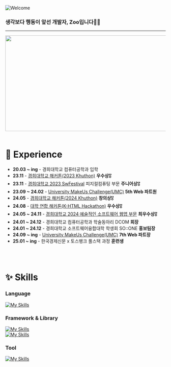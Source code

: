 ![Welcome](https://capsule-render.vercel.app/api?type=waving&color=0:5433FF,50:20BDFF,100:A5FECB&height=350&section=header&text=🙌🏻&nbsp;Welcome&nbsp;&nbsp;Zoo's&nbsp;Github&nbsp;🙌🏻&fontSize=60%&fontColor=86A7FC&animation=twinkling)

### 생각보다 행동이 앞선 개발자, Zoo입니다🖐🏻
---
<a href="https://github.com/devxb/gitanimals">
<img
  src="https://render.gitanimals.org/farms/JerryG0228"
  width="600"
  height="300"
/>
</a>
<br />
<br />

# 🌱 Experience
<ul>
  <li><b>20.03 ~ ing</b> - 경희대학교 컴퓨터공학과 입학</li>
  <li><b>23.11</b> - <a href="https://github.com/KhuTTTT/FrontEnd">경희대학교 해커톤(2023 Khuthon)</a> <strong>우수상</strong>🎖️</li>
  <li><b>23.11</b> - <a href="https://github.com/JerryG0228/SW_Festival">경희대학교 2023 SwFestival</a> 피지컬컴퓨팅 부문 <strong>주니어상</strong>🎖️</li>
  <li><b>23.09 ~ 24.02</b> - <a href="https://github.com/TeamAvAb">University MakeUs Challenge(UMC)</a> <strong>5th Web 파트원</strong></li>
  <li><b>24.05</b> - <a href="https://github.com/Khuthon-2024">경희대학교 해커톤(2024 Khuthon)</a> <strong>창의상</strong>🎖️</li>
  <li><b>24.08</b> - <a href="https://github.com/JerryG0228/k-html_2024">대학 연합 해커톤(K-HTML Hackathon)</a> <strong>우수상</strong>🎖️</li>
  <li><b>24.05 ~ 24.11</b> - <a href="https://github.com/Ontology2024">경희대학교 2024 예술적인 소프트웨어 웹앱 부문</a> <strong>최우수상</strong>🎖️</li>
  <li><b>24.01 ~ 24.12</b> - 경희대학교 컴퓨터공학과 학술동아리 DCOM <strong>회장</strong></li>
  <li><b>24.01 ~ 24.12</b> - 경희대학교 소프트웨어융합대학 학생회 SO::ONE <strong>홍보팀장</strong></li>
  <li><b>24.09 ~ ing</b> - <a href="https://github.com/Team-Pickify">University MakeUs Challenge(UMC)</a> <strong>7th Web 파트장</strong></li>
  <li><b>25.01 ~ ing</b> - 한국경제신문 x 토스뱅크 풀스택 과정 <strong>훈련생</strong></li>
</ul>
<br />
<br />

# ✨ Skills
### Language
[![My Skills](https://skillicons.dev/icons?i=python,js,html,css,java,c,cpp,dart,tailwind,linux)](https://skillicons.dev)
<br />

### Framework & Library
[![My Skills](https://skillicons.dev/icons?i=react,flutter,mongodb,flask,nodejs)](https://skillicons.dev)
<br />
[![My Skills](https://skillicons.dev/icons?i=vite,yarn,npm,styledcomponents,emotion)](https://skillicons.dev)

### Tool
[![My Skills](https://skillicons.dev/icons?i=git,figma,notion,obsidian,vscode,pycharm,clion,webstorm)](https://skillicons.dev)

<br />
<br />
